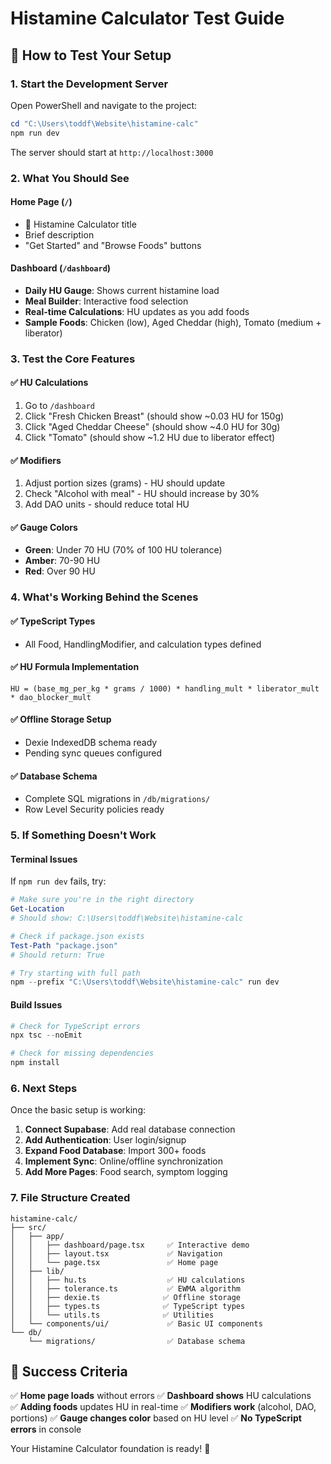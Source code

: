 # Histamine Calculator Test Guide

## 🧪 How to Test Your Setup

### 1. Start the Development Server

Open PowerShell and navigate to the project:
```powershell
cd "C:\Users\toddf\Website\histamine-calc"
npm run dev
```

The server should start at `http://localhost:3000`

### 2. What You Should See

#### Home Page (`/`)
- 🧬 Histamine Calculator title
- Brief description
- "Get Started" and "Browse Foods" buttons

#### Dashboard (`/dashboard`) 
- **Daily HU Gauge**: Shows current histamine load
- **Meal Builder**: Interactive food selection
- **Real-time Calculations**: HU updates as you add foods
- **Sample Foods**: Chicken (low), Aged Cheddar (high), Tomato (medium + liberator)

### 3. Test the Core Features

#### ✅ HU Calculations
1. Go to `/dashboard`
2. Click "Fresh Chicken Breast" (should show ~0.03 HU for 150g)
3. Click "Aged Cheddar Cheese" (should show ~4.0 HU for 30g)
4. Click "Tomato" (should show ~1.2 HU due to liberator effect)

#### ✅ Modifiers
1. Adjust portion sizes (grams) - HU should update
2. Check "Alcohol with meal" - HU should increase by 30%
3. Add DAO units - should reduce total HU

#### ✅ Gauge Colors
- **Green**: Under 70 HU (70% of 100 HU tolerance)
- **Amber**: 70-90 HU 
- **Red**: Over 90 HU

### 4. What's Working Behind the Scenes

#### ✅ TypeScript Types
- All Food, HandlingModifier, and calculation types defined

#### ✅ HU Formula Implementation
```
HU = (base_mg_per_kg * grams / 1000) * handling_mult * liberator_mult * dao_blocker_mult
```

#### ✅ Offline Storage Setup
- Dexie IndexedDB schema ready
- Pending sync queues configured

#### ✅ Database Schema
- Complete SQL migrations in `/db/migrations/`
- Row Level Security policies ready

### 5. If Something Doesn't Work

#### Terminal Issues
If `npm run dev` fails, try:
```powershell
# Make sure you're in the right directory
Get-Location
# Should show: C:\Users\toddf\Website\histamine-calc

# Check if package.json exists
Test-Path "package.json"
# Should return: True

# Try starting with full path
npm --prefix "C:\Users\toddf\Website\histamine-calc" run dev
```

#### Build Issues
```powershell
# Check for TypeScript errors
npx tsc --noEmit

# Check for missing dependencies
npm install
```

### 6. Next Steps

Once the basic setup is working:

1. **Connect Supabase**: Add real database connection
2. **Add Authentication**: User login/signup
3. **Expand Food Database**: Import 300+ foods
4. **Implement Sync**: Online/offline synchronization
5. **Add More Pages**: Food search, symptom logging

### 7. File Structure Created

```
histamine-calc/
├── src/
│   ├── app/
│   │   ├── dashboard/page.tsx     ✅ Interactive demo
│   │   ├── layout.tsx             ✅ Navigation
│   │   └── page.tsx               ✅ Home page
│   ├── lib/
│   │   ├── hu.ts                  ✅ HU calculations
│   │   ├── tolerance.ts           ✅ EWMA algorithm
│   │   ├── dexie.ts              ✅ Offline storage
│   │   ├── types.ts              ✅ TypeScript types
│   │   └── utils.ts              ✅ Utilities
│   └── components/ui/             ✅ Basic UI components
└── db/
    └── migrations/                ✅ Database schema
```

## 🎉 Success Criteria

✅ **Home page loads** without errors
✅ **Dashboard shows** HU calculations  
✅ **Adding foods** updates HU in real-time
✅ **Modifiers work** (alcohol, DAO, portions)
✅ **Gauge changes color** based on HU level
✅ **No TypeScript errors** in console

Your Histamine Calculator foundation is ready! 🚀